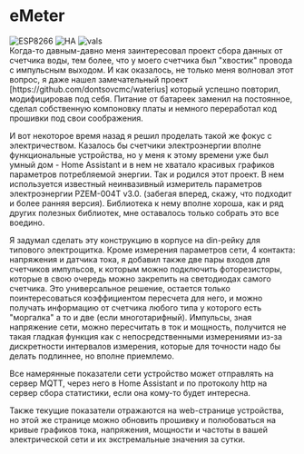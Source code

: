 # eMeter
<div id="badges">
  <img src="https://img.shields.io/badge/Espressif ESP8266-ED4549" alt="ESP8266"/>
  <img src="https://img.shields.io/badge/Home Assistant-01A9F4" alt="HA"/>
  <img src="https://komarev.com/ghpvc/?username=vals55&style=flat-square&color=green" alt="vals"/>
</div>
Когда-то давным-давно меня заинтересовал проект сбора данных от счетчика воды, тем более, что у моего счетчика был "хвостик" провода с импульсным выходом. И как оказалось, не только меня волновал этот вопрос, я даже нашел замечательный проект [https://github.com/dontsovcmc/waterius] который успешно повторил, модифицировав под себя. Питание от батареек заменил на постоянное, сделал собственную компоновку платы и немного переработал код прошивки под свои соображения.

И вот некоторое время назад я решил проделать такой же фокус с электричеством. Казалось бы счетчики электроэнергии вполне функциональные устройства, но у меня к этому времени уже был умный дом - Home Assistant и в нем не хватало красивых графиков параметров потребляемой энергии. Так и родился этот проект. В нем используется известный неинвазивный измеритель параметров электроэнергии PZEM-004T v3.0. (забегая вперед, скажу, что подходит и более ранняя версия). Библиотека к нему вполне хороша, как и ряд других полезных библиотек, мне оставалось только собрать это все воедино.

Я задумал сделать эту конструкцию в корпусе на din-рейку для типового электрощитка. Кроме измерения параметров сети, 4 контакта: напряжения и датчика тока, я добавил также две пары входов для счетчиков импульсов, к которым можно подключить фоторезисторы, которые в свою очередь можно закрепить на светодиодах самого счетчика. Это универсальное решение, остается только поинтересоваться коэффициентом пересчета для него, и можно получать информацию от счетчика любого типа у которого есть "моргалка" а то и две (если многотарифный). Импульсы, зная напряжение сети, можно пересчитать в ток и мощность, получится не такая гладкая функция как с непосредственными измерениями из-за дискретности интервалов измерения, которые для точности надо бы делать подлиннее, но вполне приемлемо.

Все намерянные показатели сети устройство может отправлять на сервер MQTT, через него в Home Assistant и по протоколу http на сервер сбора статистики, если она кому-то будет интересна.

Также текущие показатели отражаются на web-странице устройства, но этой же странице можно обновить прошивку и полюбоваться на кривые графиков тока, напряжения, мощности и частоты в вашей электрической сети и их экстремальные значения за сутки.
